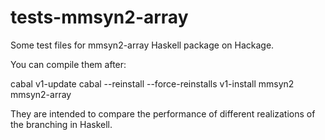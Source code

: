 # tests-mmsyn2-array
Some test files for mmsyn2-array Haskell package on Hackage.

You can compile them after:

cabal v1-update 
cabal --reinstall --force-reinstalls v1-install mmsyn2 mmsyn2-array 

They are intended to compare the performance of different realizations of the branching in Haskell.


